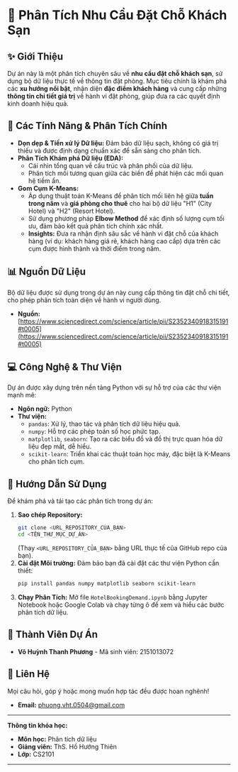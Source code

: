 # 🏨 Phân Tích Nhu Cầu Đặt Chỗ Khách Sạn

## ✨ Giới Thiệu

Dự án này là một phân tích chuyên sâu về **nhu cầu đặt chỗ khách sạn**, sử dụng bộ dữ liệu thực tế về thông tin đặt phòng. Mục tiêu chính là khám phá các **xu hướng nổi bật**, nhận diện **đặc điểm khách hàng** và cung cấp những **thông tin chi tiết giá trị** về hành vi đặt phòng, giúp đưa ra các quyết định kinh doanh hiệu quả.

## 🚀 Các Tính Năng & Phân Tích Chính

* **Dọn dẹp & Tiền xử lý Dữ liệu:** Đảm bảo dữ liệu sạch, không có giá trị thiếu và được định dạng chuẩn xác để sẵn sàng cho phân tích.
* **Phân Tích Khám phá Dữ liệu (EDA):**
    * Cái nhìn tổng quan về cấu trúc và phân phối của dữ liệu.
    * Phân tích mối tương quan giữa các biến để phát hiện các mối quan hệ tiềm ẩn.
* **Gom Cụm K-Means:**
    * Áp dụng thuật toán K-Means để phân tích mối liên hệ giữa **tuần trong năm** và **giá phòng cho thuê** cho hai bộ dữ liệu "H1" (City Hotel) và "H2" (Resort Hotel).
    * Sử dụng phương pháp **Elbow Method** để xác định số lượng cụm tối ưu, đảm bảo kết quả phân tích chính xác nhất.
    * **Insights:** Đưa ra nhận định sâu sắc về hành vi đặt chỗ của khách hàng (ví dụ: khách hàng giá rẻ, khách hàng cao cấp) dựa trên các cụm được hình thành và thời điểm trong năm.

## 📊 Nguồn Dữ Liệu

Bộ dữ liệu được sử dụng trong dự án này cung cấp thông tin đặt chỗ chi tiết, cho phép phân tích toàn diện về hành vi người dùng.

* **Nguồn:** [https://www.sciencedirect.com/science/article/pii/S2352340918315191#t0005](https://www.sciencedirect.com/science/article/pii/S2352340918315191#t0005)

## 💻 Công Nghệ & Thư Viện

Dự án được xây dựng trên nền tảng Python với sự hỗ trợ của các thư viện mạnh mẽ:

* **Ngôn ngữ:** Python
* **Thư viện:**
    * `pandas`: Xử lý, thao tác và phân tích dữ liệu hiệu quả.
    * `numpy`: Hỗ trợ các phép toán số học phức tạp.
    * `matplotlib`, `seaborn`: Tạo ra các biểu đồ và đồ thị trực quan hóa dữ liệu đẹp mắt, dễ hiểu.
    * `scikit-learn`: Triển khai các thuật toán học máy, đặc biệt là K-Means cho phân tích cụm.

## 🚀 Hướng Dẫn Sử Dụng

Để khám phá và tái tạo các phân tích trong dự án:

1.  **Sao chép Repository:**
    ```bash
    git clone <URL_REPOSITORY_CỦA_BẠN>
    cd <TÊN_THƯ_MỤC_DỰ_ÁN>
    ```
    (Thay `<URL_REPOSITORY_CỦA_BẠN>` bằng URL thực tế của GitHub repo của bạn).
2.  **Cài đặt Môi trường:**
    Đảm bảo bạn đã cài đặt các thư viện Python cần thiết:
    ```bash
    pip install pandas numpy matplotlib seaborn scikit-learn
    ```
3.  **Chạy Phân Tích:**
    Mở file `HotelBookingDemand.ipynb` bằng Jupyter Notebook hoặc Google Colab và chạy từng ô để xem và hiểu các bước phân tích dữ liệu.

## 👤 Thành Viên Dự Án

* **Võ Huỳnh Thanh Phương** - Mã sinh viên: 2151013072

## 📧 Liên Hệ

Mọi câu hỏi, góp ý hoặc mong muốn hợp tác đều được hoan nghênh!

* **Email:** [phuong.vht.0504@gmail.com](mailto:phuong.vht.0504@gmail.com)

---

**Thông tin khóa học:**

* **Môn học:** Phân tích dữ liệu
* **Giảng viên:** ThS. Hồ Hướng Thiên
* **Lớp:** CS2101

---
